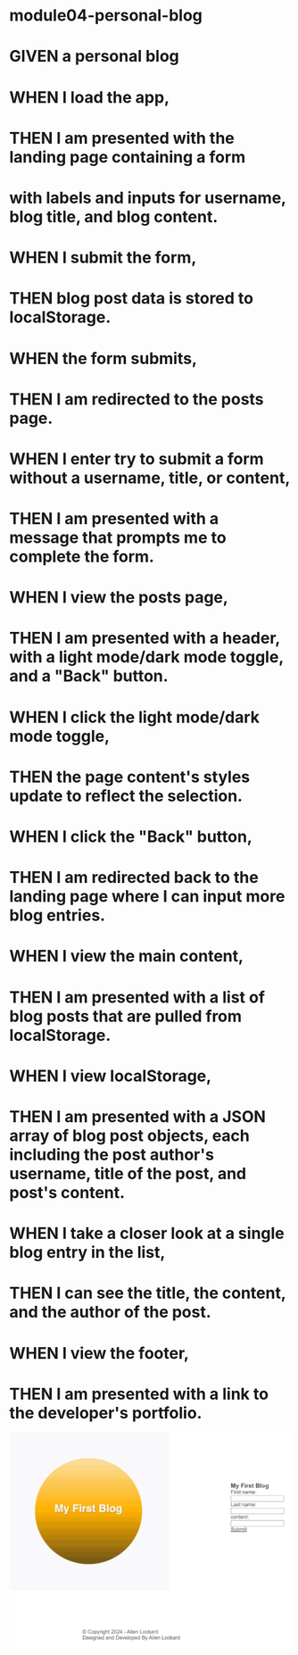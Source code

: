 # module04-personal-blog

# GIVEN a personal blog
# WHEN I load the app,
# THEN I am presented with the landing page containing a form  
# with labels and inputs for username, blog title, and blog content.
# WHEN I submit the form,
# THEN blog post data is stored to localStorage.
# WHEN the form submits,
# THEN I am redirected to the posts page.
# WHEN I enter try to submit a form without a username, title, or content,
# THEN I am presented with a message that prompts me to complete the form.
# WHEN I view the posts page,
# THEN I am presented with a header, with a light mode/dark mode toggle, and a "Back" button.
# WHEN I click the light mode/dark mode toggle,
# THEN the page content's styles update to reflect the selection.
# WHEN I click the "Back" button,
# THEN I am redirected back to the landing page where I can input more blog entries.
# WHEN I view the main content,
# THEN I am presented with a list of blog posts that are pulled from localStorage.
# WHEN I view localStorage,
# THEN I am presented with a JSON array of blog post objects, each including the post author's username, title of the post, and post's content.
# WHEN I take a closer look at a single blog entry in the list,
# THEN I can see the title, the content, and the author of the post.
# WHEN I view the footer,
# THEN I am presented with a link to the developer's portfolio.

![alt text](assets/images/screenshot.png)
